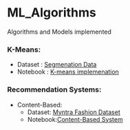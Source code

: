 # ML_Algorithms
Algorithms and Models implemented

### K-Means:
- Dataset : [Segmenation Data](K-Means/segmentation%20data.csv)
- Notebook : [K-means implemenation](K-Means/k-means.ipynb)

### Recommendation Systems:
- Content-Based:
    - Dataset:
    [Myntra Fashion Dataset](Rec_Sys/myntra_products_catalog.csv)
    - Notebook:[Content-Based System](Rec_Sys/Content_Based_Recommender_Systems.ipynb)



